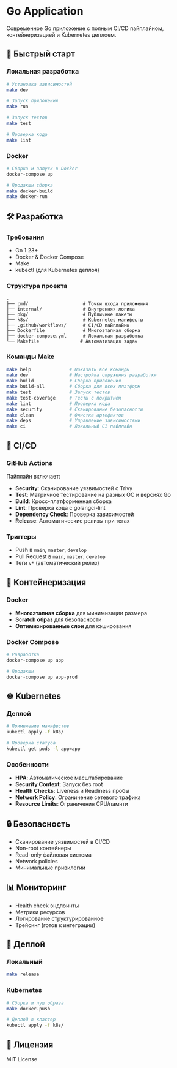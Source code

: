 # Go Application

Современное Go приложение с полным CI/CD пайплайном, контейнеризацией и Kubernetes деплоем.

## 🚀 Быстрый старт

### Локальная разработка

```bash
# Установка зависимостей
make dev

# Запуск приложения
make run

# Запуск тестов
make test

# Проверка кода
make lint
```

### Docker

```bash
# Сборка и запуск в Docker
docker-compose up

# Продакшн сборка
make docker-build
make docker-run
```

## 🛠 Разработка

### Требования

- Go 1.23+
- Docker & Docker Compose
- Make
- kubectl (для Kubernetes деплоя)

### Структура проекта

```
.
├── cmd/                    # Точки входа приложения
├── internal/               # Внутренняя логика
├── pkg/                    # Публичные пакеты
├── k8s/                    # Kubernetes манифесты
├── .github/workflows/      # CI/CD пайплайны
├── Dockerfile              # Многоэтапная сборка
├── docker-compose.yml      # Локальная разработка
└── Makefile               # Автоматизация задач
```

### Команды Make

```bash
make help              # Показать все команды
make dev               # Настройка окружения разработки
make build             # Сборка приложения
make build-all         # Сборка для всех платформ
make test              # Запуск тестов
make test-coverage     # Тесты с покрытием
make lint              # Проверка кода
make security          # Сканирование безопасности
make clean             # Очистка артефактов
make deps              # Управление зависимостями
make ci                # Локальный CI пайплайн
```

## 🔧 CI/CD

### GitHub Actions

Пайплайн включает:

- **Security**: Сканирование уязвимостей с Trivy
- **Test**: Матричное тестирование на разных ОС и версиях Go
- **Build**: Кросс-платформенная сборка
- **Lint**: Проверка кода с golangci-lint
- **Dependency Check**: Проверка зависимостей
- **Release**: Автоматические релизы при тегах

### Триггеры

- Push в `main`, `master`, `develop`
- Pull Request в `main`, `master`, `develop`
- Теги `v*` (автоматический релиз)

## 🐳 Контейнеризация

### Docker

- **Многоэтапная сборка** для минимизации размера
- **Scratch образ** для безопасности
- **Оптимизированные слои** для кэширования

### Docker Compose

```bash
# Разработка
docker-compose up app

# Продакшн
docker-compose up app-prod
```

## ☸️ Kubernetes

### Деплой

```bash
# Применение манифестов
kubectl apply -f k8s/

# Проверка статуса
kubectl get pods -l app=app
```

### Особенности

- **HPA**: Автоматическое масштабирование
- **Security Context**: Запуск без root
- **Health Checks**: Liveness и Readiness пробы
- **Network Policy**: Ограничение сетевого трафика
- **Resource Limits**: Ограничения CPU/памяти

## 🔒 Безопасность

- Сканирование уязвимостей в CI/CD
- Non-root контейнеры
- Read-only файловая система
- Network policies
- Минимальные привилегии

## 📊 Мониторинг

- Health check эндпоинты
- Метрики ресурсов
- Логирование структурированное
- Трейсинг (готов к интеграции)

## 🚀 Деплой

### Локальный

```bash
make release
```

### Kubernetes

```bash
# Сборка и пуш образа
make docker-push

# Деплой в кластер
kubectl apply -f k8s/
```

## 📝 Лицензия

MIT License 
